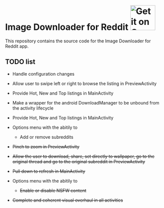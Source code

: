 # Image Downloader for Reddit <a href='https://play.google.com/store/apps/details?id=com.migafgarcia.redditimagedownloader&pcampaignid=MKT-Other-global-all-co-prtnr-py-PartBadge-Mar2515-1'><img alt='Get it on Google Play' src='https://play.google.com/intl/en_us/badges/images/generic/en_badge_web_generic.png' height="80px"/></a>

This repository contains the source code for the Image Downloader for Reddit app.

## TODO list

 - Handle configuration changes
 - Allow user to swipe left or right to browse the listing in PreviewActivity
 - Provide Hot, New and Top listings in MainActivity
 - Make a wrapper for the android DownloadManager to be unbound from the activity lifecycle
 - Provide Hot, New and Top listings in MainActivity
 - Options menu with the abitily to
    - Add or remove subreddits
  
 - ~~Pinch to zoom in PreviewActivity~~
 - ~~Allow the user to download, share, set directly to wallpaper, go to the original thread and go to the original subreddit in PreviewActivity~~
 - ~~Pull down to refresh in MainActivity~~
 - Options menu with the abitily to
    - ~~Enable or disable NSFW content~~
 - ~~Complete and coherent visual overhaul in all activities~~
 
 
